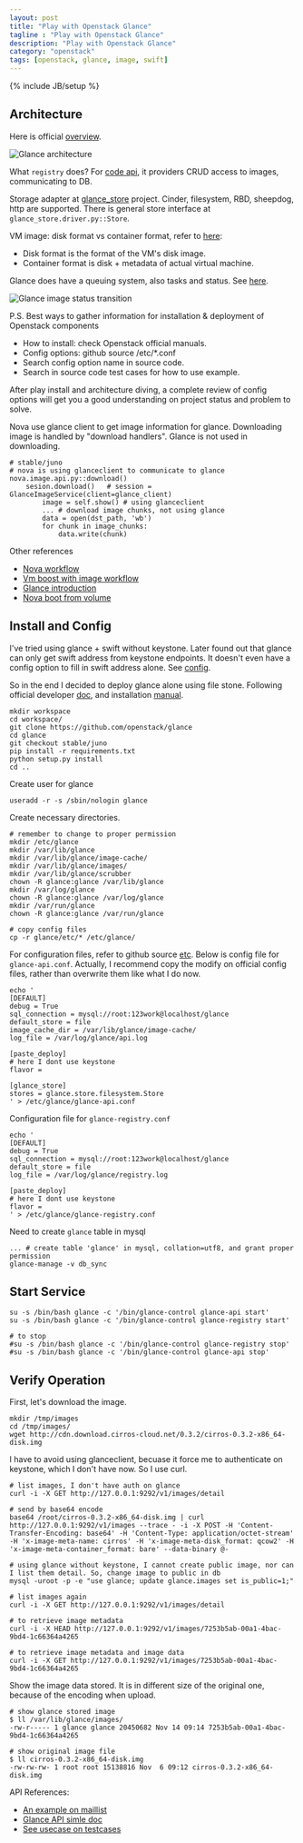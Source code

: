 ```yaml
---
layout: post
title: "Play with Openstack Glance"
tagline : "Play with Openstack Glance"
description: "Play with Openstack Glance"
category: "openstack"
tags: [openstack, glance, image, swift]
---
```

{% include JB/setup %}

## Architecture

Here is official [overview](http://docs.openstack.org/havana/install-guide/install/apt/content/image-service-overview.html).

![Glance architecture](/images/glance-architecture.png "Glance architecture")

What `registry` does? For [code api](https://github.com/openstack/glance/blob/master/glance/registry/api/v1/images.py), it providers CRUD access to images, communicating to DB. 

Storage adapter at [glance_store](https://github.com/openstack/glance_store) project. Cinder, filesystem, RBD, sheepdog, http are supported. There is general store interface at `glance_store.driver.py::Store`.

VM image: disk format vs container format, refer to [here](http://docs.openstack.org/developer/glance/formats.html):

  * Disk format is the format of the VM's disk image.
  * Container format is disk + metadata of actual virtual machine.

Glance does have a queuing system, also tasks and status. See [here](http://docs.openstack.org/developer/glance/statuses.html).

![Glance image status transition](/images/glance-image-status-transition.png "Glance image status transition")

P.S. Best ways to gather information for installation & deployment of Openstack components

  * How to install: check Openstack official manuals.
  * Config options: github source /etc/*.conf
  * Search config option name in source code.
  * Search in source code test cases for how to use example.

After play install and architecture diving, a complete review of config options will get you a good understanding on project status and problem to solve.

Nova use glance client to get image information for glance. Downloading image is handled by "download handlers". Glance is not used in downloading.

```
# stable/juno
# nova is using glanceclient to communicate to glance
nova.image.api.py::download()
    sesion.download()   # session = GlanceImageService(client=glance_client)
        image = self.show() # using glanceclient
        ... # download image chunks, not using glance
        data = open(dst_path, 'wb')
        for chunk in image_chunks:
            data.write(chunk)
```

Other references

  * [Nova workflow](https://www.openstack.org/assets/presentation-media/OSSummitAtlanta2014-NovaLibvirtKVM2.pdf)
  * [Vm boost with image workflow](https://lists.launchpad.net/openstack/msg08074.html)
  * [Glance introduction](http://blog.csdn.net/ganglia/article/details/11298261)
  * [Nova boot from volume](http://blog.csdn.net/juvxiao/article/details/22614663)

## Install and Config

I've tried using glance + swift without keystone. Later found out that glance can only get swift address from keystone endpoints. It doesn't even have a config option to fill in swift address alone. See [config](https://github.com/openstack/glance/blob/stable/juno/etc/glance-api.conf).

So in the end I decided to deploy glance alone using file stone. Following official developer [doc](http://docs.openstack.org/developer/glance/installing.html), and installation [manual](http://docs.openstack.org/icehouse/install-guide/install/apt/content/glance-install.html).

```
mkdir workspace
cd workspace/
git clone https://github.com/openstack/glance
cd glance
git checkout stable/juno
pip install -r requirements.txt
python setup.py install
cd ..
```

Create user for glance

```
useradd -r -s /sbin/nologin glance
```

Create necessary directories.

```
# remember to change to proper permission
mkdir /etc/glance
mkdir /var/lib/glance
mkdir /var/lib/glance/image-cache/
mkdir /var/lib/glance/images/
mkdir /var/lib/glance/scrubber
chown -R glance:glance /var/lib/glance
mkdir /var/log/glance
chown -R glance:glance /var/log/glance
mkdir /var/run/glance
chown -R glance:glance /var/run/glance

# copy config files
cp -r glance/etc/* /etc/glance/
```

For configuration files, refer to github source [etc](https://github.com/openstack/glance/tree/stable/juno/etc). Below is config file for `glance-api.conf`. Actually, I recommend copy the modify on official config files, rather than overwrite them like what I do now.

```
echo '
[DEFAULT]
debug = True
sql_connection = mysql://root:123work@localhost/glance
default_store = file
image_cache_dir = /var/lib/glance/image-cache/
log_file = /var/log/glance/api.log

[paste_deploy]
# here I dont use keystone
flavor =

[glance_store]
stores = glance.store.filesystem.Store
' > /etc/glance/glance-api.conf
```

Configuration file for `glance-registry.conf`

```
echo '
[DEFAULT]
debug = True
sql_connection = mysql://root:123work@localhost/glance 
default_store = file
log_file = /var/log/glance/registry.log

[paste_deploy]
# here I dont use keystone
flavor =
' > /etc/glance/glance-registry.conf
```

Need to create `glance` table in mysql

```
... # create table 'glance' in mysql, collation=utf8, and grant proper permission
glance-manage -v db_sync
```

## Start Service

```
su -s /bin/bash glance -c '/bin/glance-control glance-api start'
su -s /bin/bash glance -c '/bin/glance-control glance-registry start'

# to stop
#su -s /bin/bash glance -c '/bin/glance-control glance-registry stop'
#su -s /bin/bash glance -c '/bin/glance-control glance-api stop'
```

## Verify Operation

First, let's download the image.

```
mkdir /tmp/images
cd /tmp/images/
wget http://cdn.download.cirros-cloud.net/0.3.2/cirros-0.3.2-x86_64-disk.img
```

I have to avoid using glanceclient, becuase it force me to authenticate on keystone, which I don't have now. So I use curl.

```
# list images, I don't have auth on glance
curl -i -X GET http://127.0.0.1:9292/v1/images/detail

# send by base64 encode
base64 /root/cirros-0.3.2-x86_64-disk.img | curl http://127.0.0.1:9292/v1/images --trace - -i -X POST -H 'Content-Transfer-Encoding: base64' -H 'Content-Type: application/octet-stream' -H 'x-image-meta-name: cirros' -H 'x-image-meta-disk_format: qcow2' -H 'x-image-meta-container_format: bare' --data-binary @-

# using glance without keystone, I cannot create public image, nor can I list them detail. So, change image to public in db
mysql -uroot -p -e "use glance; update glance.images set is_public=1;"

# list images again
curl -i -X GET http://127.0.0.1:9292/v1/images/detail

# to retrieve image metadata
curl -i -X HEAD http://127.0.0.1:9292/v1/images/7253b5ab-00a1-4bac-9bd4-1c66364a4265

# to retrieve image metadata and image data
curl -i -X GET http://127.0.0.1:9292/v1/images/7253b5ab-00a1-4bac-9bd4-1c66364a4265
```

Show the image data stored. It is in different size of the original one, because of the encoding when upload.

```
# show glance stored image
$ ll /var/lib/glance/images/
-rw-r----- 1 glance glance 20450682 Nov 14 09:14 7253b5ab-00a1-4bac-9bd4-1c66364a4265

# show original image file
$ ll cirros-0.3.2-x86_64-disk.img
-rw-rw-rw- 1 root root 15138816 Nov  6 09:12 cirros-0.3.2-x86_64-disk.img
```

API References: 

  * [An example on maillist](https://lists.launchpad.net/openstack/msg17531.html)
  * [Glance API simle doc](http://docs.openstack.org/developer/glance/glanceapi.html)
  * [See usecase on testcases](https://github.com/openstack/glance/tree/master/glance/tests/functional)





